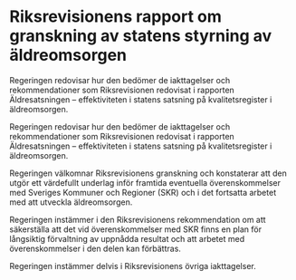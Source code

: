 # Riksrevisionens rapport om granskning av statens styrning av äldreomsorgen

Regeringen redovisar hur den bedömer de iakttagelser och rekommendationer som Riksrevisionen redovisat i rapporten Äldresatsningen – effektiviteten i statens satsning på kvalitetsregister i äldreomsorgen.

Regeringen redovisar hur den bedömer de iakttagelser och rekommendationer som Riksrevisionen redovisat i rapporten Äldresatsningen – effektiviteten i statens satsning på kvalitetsregister i äldreomsorgen.

Regeringen välkomnar Riksrevisionens granskning och konstaterar att den utgör ett värdefullt underlag inför framtida eventuella överenskommelser med Sveriges Kommuner och Regioner (SKR) och i det fortsatta arbetet med att utveckla äldreomsorgen.


Regeringen instämmer i den Riksrevisionens rekommendation om att säkerställa att det vid överenskommelser med SKR finns en plan för långsiktig förvaltning av uppnådda resultat och att arbetet med överenskommelser i den delen kan förbättras.


Regeringen instämmer delvis i Riksrevisionens övriga iakttagelser.
